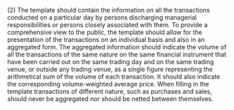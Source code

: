(2) The template should contain the information on all the transactions conducted on a particular day by persons discharging managerial responsibilities or persons closely associated with them. To provide a comprehensive view to the public, the template should allow for the presentation of the transactions on an individual basis and also in an aggregated form. The aggregated information should indicate the volume of all the transactions of the same nature on the same financial instrument that have been carried out on the same trading day and on the same trading venue, or outside any trading venue, as a single figure representing the arithmetical sum of the volume of each transaction. It should also indicate the corresponding volume-weighted average price. When filling in the template transactions of different nature, such as purchases and sales, should never be aggregated nor should be netted between themselves.